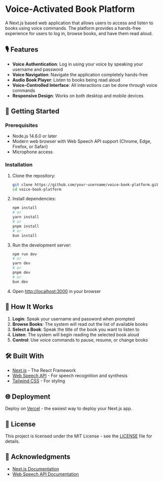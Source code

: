 # Voice-Activated Book Platform

A Next.js based web application that allows users to access and listen to books using voice commands. The platform provides a hands-free experience for users to log in, browse books, and have them read aloud.

## 🎙️ Features

- **Voice Authentication**: Log in using your voice by speaking your username and password
- **Voice Navigation**: Navigate the application completely hands-free
- **Audio Book Player**: Listen to books being read aloud
- **Voice-Controlled Interface**: All interactions can be done through voice commands
- **Responsive Design**: Works on both desktop and mobile devices

## 🚀 Getting Started

### Prerequisites

- Node.js 14.6.0 or later
- Modern web browser with Web Speech API support (Chrome, Edge, Firefox, or Safari)
- Microphone access

### Installation

1. Clone the repository:
   ```bash
   git clone https://github.com/your-username/voice-book-platform.git
   cd voice-book-platform
   ```

2. Install dependencies:
   ```bash
   npm install
   # or
   yarn install
   # or
   pnpm install
   # or
   bun install
   ```

3. Run the development server:
   ```bash
   npm run dev
   # or
   yarn dev
   # or
   pnpm dev
   # or
   bun dev
   ```

4. Open [http://localhost:3000](http://localhost:3000) in your browser

## 🎤 How It Works

1. **Login**: Speak your username and password when prompted
2. **Browse Books**: The system will read out the list of available books
3. **Select a Book**: Speak the title of the book you want to listen to
4. **Listen**: The system will begin reading the selected book aloud
5. **Control**: Use voice commands to pause, resume, or change books

## 🛠️ Built With

- [Next.js](https://nextjs.org/) - The React Framework
- [Web Speech API](https://developer.mozilla.org/en-US/docs/Web/API/Web_Speech_API) - For speech recognition and synthesis
- [Tailwind CSS](https://tailwindcss.com/) - For styling

## 🌐 Deployment

Deploy on [Vercel](https://vercel.com/new?utm_medium=default-template&filter=next.js&utm_source=create-next-app&utm_campaign=create-next-app-readme) - the easiest way to deploy your Next.js app.

## 📝 License

This project is licensed under the MIT License - see the [LICENSE](LICENSE) file for details.

## 🙏 Acknowledgments

- [Next.js Documentation](https://nextjs.org/docs)
- [Web Speech API Documentation](https://developer.mozilla.org/en-US/docs/Web/API/Web_Speech_API)
